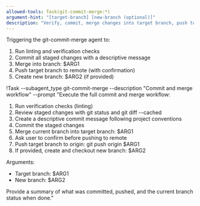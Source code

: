 ```yaml
---
allowed-tools: Task(git-commit-merge:*)
argument-hint: "[target-branch] [new-branch (optional)]"
description: "Verify, commit, merge changes into target branch, push to remote, and optionally create a new branch"
---
```


Triggering the git-commit-merge agent to:
1. Run linting and verification checks
2. Commit all staged changes with a descriptive message
3. Merge into branch: $ARG1
4. Push target branch to remote (with confirmation)
5. Create new branch: $ARG2 (if provided)

!Task --subagent_type git-commit-merge --description "Commit and merge workflow" --prompt "Execute the full commit and merge workflow:

1. Run verification checks (linting)
2. Review staged changes with git status and git diff --cached
3. Create a descriptive commit message following project conventions
4. Commit the staged changes
5. Merge current branch into target branch: $ARG1
6. Ask user to confirm before pushing to remote
7. Push target branch to origin: git push origin $ARG1
8. If provided, create and checkout new branch: $ARG2

Arguments:
- Target branch: $ARG1
- New branch: $ARG2

Provide a summary of what was committed, pushed, and the current branch status when done."
